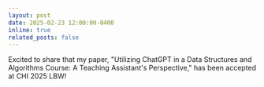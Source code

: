 ```yaml
---
layout: post
date: 2025-02-23 12:00:00-0400
inline: true
related_posts: false
---
```


Excited to share that my paper, "Utilizing ChatGPT in a Data Structures and Algorithms Course: A Teaching Assistant's Perspective," has been accepted at CHI 2025 LBW!
